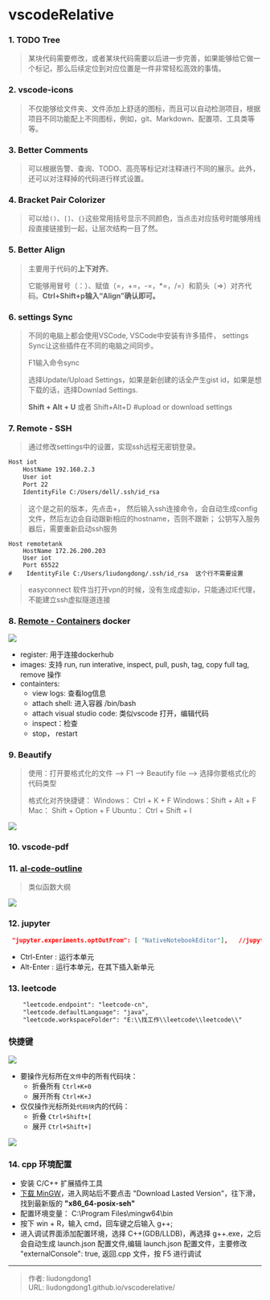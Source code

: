 # vscodeRelative


### 1. TODO Tree

> 某块代码需要修改，或者某块代码需要以后进一步完善，如果能够给它做一个标记，那么后续定位到对应位置是一件非常轻松高效的事情。

### 2. vscode-icons

> 不仅能够给文件夹、文件添加上舒适的图标，而且可以自动检测项目，根据项目不同功能配上不同图标，例如，git、Markdown、配置项、工具类等等。

### 3. **Better Comments**

> 可以根据告警、查询、TODO、高亮等标记对注释进行不同的展示。此外，还可以对注释掉的代码进行样式设置。

### 4. **Bracket Pair Colorizer**

> 可以给`()`、`[]`、`{}`这些常用括号显示不同颜色，当点击对应括号时能够用线段直接链接到一起，让层次结构一目了然。

### 5. **Better Align**

> 主要用于代码的**上下对齐**。
>
> 它能够用冒号（：）、赋值（=，+=，-=，*=，/=）和箭头（=>）对齐代码。**Ctrl+Shift+p输入“Align”确认即可。**

### 6. settings Sync

> 不同的电脑上都会使用VSCode, VSCode中安装有许多插件， settings Sync让这些插件在不同的电脑之间同步。
>
> F1输入命令sync
>
> 选择Update/Upload Settings，如果是新创建的话全产生gist id，如果是想下载的话，选择Downlad Settings.  
>
>  **Shift + Alt + U**          或者 Shift+Alt+D  #upload or download settings

### 7. **Remote - SSH**

> 通过修改settings中的设置，实现ssh远程无密钥登录。

```xml
Host iot
    HostName 192.168.2.3
    User iot
    Port 22
    IdentityFile C:/Users/dell/.ssh/id_rsa
```

> 这个是之前的版本，先点击+， 然后输入ssh连接命令，会自动生成config文件，然后左边会自动跟新相应的hostname，否则不跟新； 公钥写入服务器后，需要重新启动ssh服务

```
Host remotetank
    HostName 172.26.200.203
    User iot
    Port 65522
#    IdentityFile C:/Users/liudongdong/.ssh/id_rsa  这个行不需要设置
```

> easyconnect 软件当打开vpn的时候，没有生成虚拟ip，只能通过IE代理，不能建立ssh虚拟隧道连接

### 8. **[Remote - Containers](https://link.zhihu.com/?target=https%3A//marketplace.visualstudio.com/items%3FitemName%3Dms-vscode-remote.remote-containers)**  docker

![](https://gitee.com/github-25970295/blogimgv2022/raw/master/image-20220511201615991.png)

- register: 用于连接dockerhub
- images:  支持 run, run interative, inspect, pull, push, tag, copy full tag, remove 操作
- containters: 
  - view logs: 查看log信息
  - attach shell: 进入容器 /bin/bash
  - attach visual studio code: 类似vscode 打开，编辑代码
  - inspect：检查
  - stop， restart

### 9. Beautify

> 使用：打开要格式化的文件 —> F1 —> Beautify file —> 选择你要格式化的代码类型
>
> 格式化对齐快捷键：
> Windows： Ctrl + K + F
> Windows：Shift + Alt + F
> Mac： Shift + Option + F
> Ubuntu： Ctrl + Shift + I

![](https://gitee.com/github-25970295/blogpictureV2/raw/master/image-20210610221552174.png)

### 10. vscode-pdf

### 11. [al-code-outline](https://github.com/anzwdev/al-code-outline)

> 类似函数大纲

![](https://gitee.com/github-25970295/blogpictureV2/raw/master/image-20210610221905656.png)

### 12. jupyter

```json
 "jupyter.experiments.optOutFrom": [ "NativeNotebookEditor"],   //jupyter 有json和notebook俩种查看方式；
```

- Ctrl-Enter : 运行本单元
- Alt-Enter : 运行本单元，在其下插入新单元

### 13. leetcode

```xml
    "leetcode.endpoint": "leetcode-cn",
    "leetcode.defaultLanguage": "java",
    "leetcode.workspaceFolder": "E:\\找工作\\leetcode\\leetcode\\"
```



### 快捷键

![](https://gitee.com/github-25970295/blogImage/raw/master/img/image-20210121233910973.png)

- 要操作光标所在`文件`中的所有代码块：
  - 折叠所有 `Ctrl+K+0`
  - 展开所有 `Ctrl+K+J`
- 仅仅操作光标所处`代码块`内的代码：
  - 折叠 `Ctrl+Shift+[`
  - 展开 `Ctrl+Shift+]`

![](https://gitee.com/github-25970295/blogpictureV2/raw/master/image-20210610220957222.png)

### 14. cpp 环境配置

- 安装 C/C++ 扩展插件工具
- [下载 MinGW](https://sourceforge.net/projects/mingw-w64/files/)，进入网站后不要点击 "Download Lasted Version"，往下滑，找到最新版的 **"x86_64-posix-seh"**
-  配置环境变量： C:\Program Files\mingw64\bin
- 按下 win + R，输入 cmd，回车键之后输入 g++;
- 进入调试界面添加配置环境，选择 C++(GDB/LLDB)，再选择 g++.exe，之后会自动生成 launch.json 配置文件,编辑 launch.json 配置文件，主要修改 "externalConsole": true, 返回.cpp 文件，按 F5 进行调试


---

> 作者: liudongdong1  
> URL: liudongdong1.github.io/vscoderelative/  

